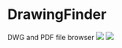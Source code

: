 # DrawingFinder
DWG and PDF file browser
<img src="https://cloud.githubusercontent.com/assets/12112938/8582897/6f1ca92c-257e-11e5-88e7-57d16a67f6e3.JPG">
<img src="https://cloud.githubusercontent.com/assets/12112938/8582898/710328ba-257e-11e5-8fab-f8ef0e77f77b.JPG">
